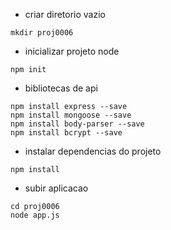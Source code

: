 - criar diretorio vazio
````
mkdir proj0006
````

- inicializar projeto node
 ````
 npm init
 ````
 
 - bibliotecas de api
 ````
 npm install express --save
 npm install mongoose --save
 npm install body-parser --save
 npm install bcrypt --save
 ````
 
 - instalar dependencias do projeto
 ````
 npm install
 ````
 
 - subir aplicacao
 ````
 cd proj0006
 node app.js
 ````